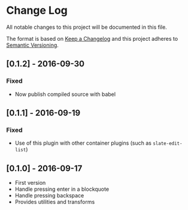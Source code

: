 # Change Log
All notable changes to this project will be documented in this file.

The format is based on [Keep a Changelog](http://keepachangelog.com/) and this project adheres to [Semantic Versioning](http://semver.org/).

## [0.1.2] - 2016-09-30
### Fixed
- Now publish compiled source with babel

## [0.1.1] - 2016-09-19
### Fixed
- Use of this plugin with other container plugins (such as `slate-edit-list`)

## [0.1.0] - 2016-09-17
- First version
- Handle pressing enter in a blockquote
- Handle pressing backspace
- Provides utilities and transforms
